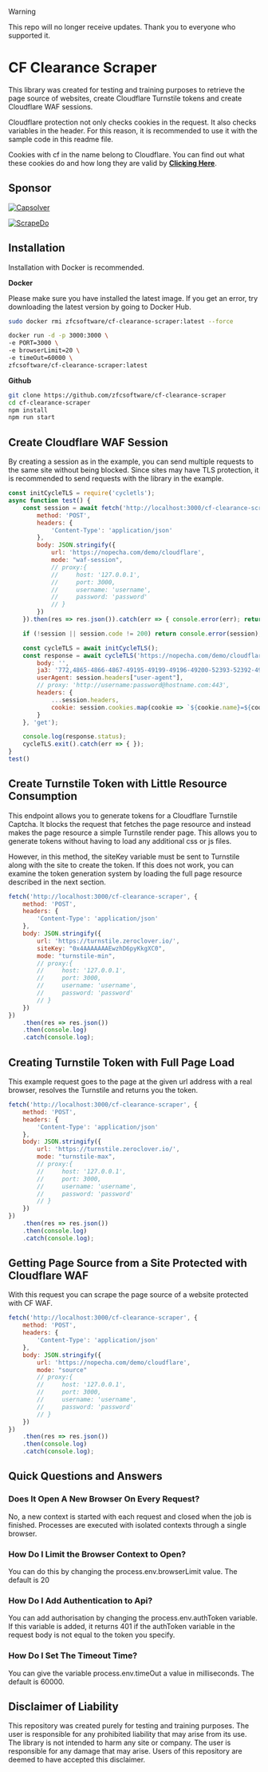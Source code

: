 > [!WARNING]
> This repo will no longer receive updates. Thank you to everyone who supported it.

# CF Clearance Scraper

This library was created for testing and training purposes to retrieve the page source of websites, create Cloudflare Turnstile tokens and create Cloudflare WAF sessions.

Cloudflare protection not only checks cookies in the request. It also checks variables in the header. For this reason, it is recommended to use it with the sample code in this readme file.

Cookies with cf in the name belong to Cloudflare. You can find out what these cookies do and how long they are valid by **[Clicking Here](https://developers.cloudflare.com/fundamentals/reference/policies-compliances/cloudflare-cookies/)**.

## Sponsor

[![Capsolver](src/data/capsolver.png)](https://www.capsolver.com/?utm_source=github&utm_medium=repo&utm_campaign=scraping&utm_term=cf-clearance-scraper)

[![ScrapeDo](src/data/sdo.gif)](https://scrape.do/?utm_source=github&utm_medium=repo_ccs)

## Installation

Installation with Docker is recommended.

**Docker**

Please make sure you have installed the latest image. If you get an error, try downloading the latest version by going to Docker Hub.

```bash
sudo docker rmi zfcsoftware/cf-clearance-scraper:latest --force
```

```bash
docker run -d -p 3000:3000 \
-e PORT=3000 \
-e browserLimit=20 \
-e timeOut=60000 \
zfcsoftware/cf-clearance-scraper:latest
```

**Github**

```bash
git clone https://github.com/zfcsoftware/cf-clearance-scraper
cd cf-clearance-scraper
npm install
npm run start
```

## Create Cloudflare WAF Session

By creating a session as in the example, you can send multiple requests to the same site without being blocked. Since sites may have TLS protection, it is recommended to send requests with the library in the example.

```js
const initCycleTLS = require('cycletls');
async function test() {
    const session = await fetch('http://localhost:3000/cf-clearance-scraper', {
        method: 'POST',
        headers: {
            'Content-Type': 'application/json'
        },
        body: JSON.stringify({
            url: 'https://nopecha.com/demo/cloudflare',
            mode: "waf-session",
            // proxy:{
            //     host: '127.0.0.1',
            //     port: 3000,
            //     username: 'username',
            //     password: 'password'
            // }
        })
    }).then(res => res.json()).catch(err => { console.error(err); return null });

    if (!session || session.code != 200) return console.error(session);

    const cycleTLS = await initCycleTLS();
    const response = await cycleTLS('https://nopecha.com/demo/cloudflare', {
        body: '',
        ja3: '772,4865-4866-4867-49195-49199-49196-49200-52393-52392-49171-49172-156-157-47-53,23-27-65037-43-51-45-16-11-13-17513-5-18-65281-0-10-35,25497-29-23-24,0', // https://scrapfly.io/web-scraping-tools/ja3-fingerprint
        userAgent: session.headers["user-agent"],
        // proxy: 'http://username:password@hostname.com:443',
        headers: {
            ...session.headers,
            cookie: session.cookies.map(cookie => `${cookie.name}=${cookie.value}`).join('; ')
        }
    }, 'get');

    console.log(response.status);
    cycleTLS.exit().catch(err => { });
}
test()
```

## Create Turnstile Token with Little Resource Consumption

This endpoint allows you to generate tokens for a Cloudflare Turnstile Captcha. It blocks the request that fetches the page resource and instead makes the page resource a simple Turnstile render page. This allows you to generate tokens without having to load any additional css or js files. 

However, in this method, the siteKey variable must be sent to Turnstile along with the site to create the token. If this does not work, you can examine the token generation system by loading the full page resource described in the next section.

```js
fetch('http://localhost:3000/cf-clearance-scraper', {
    method: 'POST',
    headers: {
        'Content-Type': 'application/json'
    },
    body: JSON.stringify({
        url: 'https://turnstile.zeroclover.io/',
        siteKey: "0x4AAAAAAAEwzhD6pyKkgXC0",
        mode: "turnstile-min",
        // proxy:{
        //     host: '127.0.0.1',
        //     port: 3000,
        //     username: 'username',
        //     password: 'password'
        // }
    })
})
    .then(res => res.json())
    .then(console.log)
    .catch(console.log);
```

## Creating Turnstile Token with Full Page Load

This example request goes to the page at the given url address with a real browser, resolves the Turnstile and returns you the token.

```js
fetch('http://localhost:3000/cf-clearance-scraper', {
    method: 'POST',
    headers: {
        'Content-Type': 'application/json'
    },
    body: JSON.stringify({
        url: 'https://turnstile.zeroclover.io/',
        mode: "turnstile-max",
        // proxy:{
        //     host: '127.0.0.1',
        //     port: 3000,
        //     username: 'username',
        //     password: 'password'
        // }
    })
})
    .then(res => res.json())
    .then(console.log)
    .catch(console.log);
```

## Getting Page Source from a Site Protected with Cloudflare WAF

With this request you can scrape the page source of a website protected with CF WAF.

```js
fetch('http://localhost:3000/cf-clearance-scraper', {
    method: 'POST',
    headers: {
        'Content-Type': 'application/json'
    },
    body: JSON.stringify({
        url: 'https://nopecha.com/demo/cloudflare',
        mode: "source"
        // proxy:{
        //     host: '127.0.0.1',
        //     port: 3000,
        //     username: 'username',
        //     password: 'password'
        // }
    })
})
    .then(res => res.json())
    .then(console.log)
    .catch(console.log);
```

## Quick Questions and Answers

### Does It Open A New Browser On Every Request?
No, a new context is started with each request and closed when the job is finished. Processes are executed with isolated contexts through a single browser.

### How Do I Limit the Browser Context to Open?
You can do this by changing the process.env.browserLimit value. The default is 20

### How Do I Add Authentication to Api?
You can add authorisation by changing the process.env.authToken variable. If this variable is added, it returns 401 if the authToken variable in the request body is not equal to the token you specify.

### How Do I Set The Timeout Time?
You can give the variable process.env.timeOut a value in milliseconds. The default is 60000.

## Disclaimer of Liability
This repository was created purely for testing and training purposes. The user is responsible for any prohibited liability that may arise from its use.
The library is not intended to harm any site or company. The user is responsible for any damage that may arise. 
Users of this repository are deemed to have accepted this disclaimer. 
